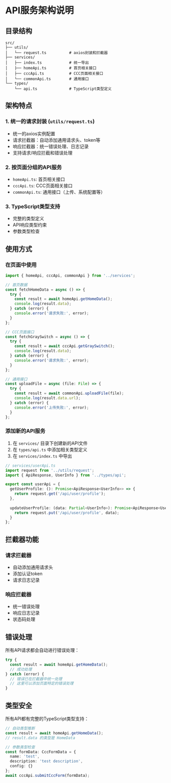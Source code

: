 # API服务架构说明

## 目录结构

```
src/
├── utils/
│   └── request.ts          # axios封装和拦截器
├── services/
│   ├── index.ts            # 统一导出
│   ├── homeApi.ts          # 首页相关接口
│   ├── cccApi.ts           # CCC页面相关接口
│   └── commonApi.ts        # 通用接口
└── types/
    └── api.ts              # TypeScript类型定义
```

## 架构特点

### 1. 统一的请求封装 (`utils/request.ts`)
- 统一的axios实例配置
- 请求拦截器：自动添加通用请求头、token等
- 响应拦截器：统一错误处理、日志记录
- 支持请求/响应拦截和错误处理

### 2. 按页面分组的API服务
- `homeApi.ts`: 首页相关接口
- `cccApi.ts`: CCC页面相关接口  
- `commonApi.ts`: 通用接口（上传、系统配置等）

### 3. TypeScript类型支持
- 完整的类型定义
- API响应类型约束
- 参数类型检查

## 使用方式

### 在页面中使用

```typescript
import { homeApi, cccApi, commonApi } from '../services';

// 首页数据
const fetchHomeData = async () => {
  try {
    const result = await homeApi.getHomeData();
    console.log(result.data);
  } catch (error) {
    console.error('请求失败:', error);
  }
};

// CCC页面接口
const fetchGraySwitch = async () => {
  try {
    const result = await cccApi.getGraySwitch();
    console.log(result.data);
  } catch (error) {
    console.error('请求失败:', error);
  }
};

// 通用接口
const uploadFile = async (file: File) => {
  try {
    const result = await commonApi.uploadFile(file);
    console.log(result.data.url);
  } catch (error) {
    console.error('上传失败:', error);
  }
};
```

### 添加新的API服务

1. 在 `services/` 目录下创建新的API文件
2. 在 `types/api.ts` 中添加相关类型定义
3. 在 `services/index.ts` 中导出

```typescript
// services/userApi.ts
import request from '../utils/request';
import { ApiResponse, UserInfo } from '../types/api';

export const userApi = {
  getUserProfile: (): Promise<ApiResponse<UserInfo>> => {
    return request.get('/api/user/profile');
  },
  
  updateUserProfile: (data: Partial<UserInfo>): Promise<ApiResponse<UserInfo>> => {
    return request.put('/api/user/profile', data);
  }
};
```

## 拦截器功能

### 请求拦截器
- 自动添加通用请求头
- 添加认证token
- 请求日志记录

### 响应拦截器
- 统一错误处理
- 响应日志记录
- 状态码处理

## 错误处理

所有API请求都会自动进行错误处理：

```typescript
try {
  const result = await homeApi.getHomeData();
  // 成功处理
} catch (error) {
  // 错误已在拦截器中统一处理
  // 这里可以添加页面特定的错误处理
}
```

## 类型安全

所有API都有完整的TypeScript类型支持：

```typescript
// 自动类型推断
const result = await homeApi.getHomeData();
// result.data 的类型是 HomeData

// 参数类型检查
const formData: CccFormData = {
  name: 'test',
  description: 'test description',
  config: {}
};
await cccApi.submitCccForm(formData);
```

